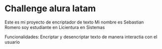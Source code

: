 <h1>Challenge alura latam</h1>
<p>Este es mi proyecto de encriptador de texto
Mi nombre es Sebastian Romero soy estudiante en Licientura en Sistemas </p>
<p>Funcionalidades:
Encriptar y desencriptar texto de manera interactia con el usuario</p>
